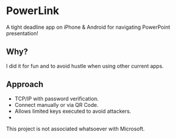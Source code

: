 # PowerLink
A tight deadline app on iPhone & Android for navigating PowerPoint presentation!

## Why?
I did it for fun and to avoid hustle when using other current apps.

## Approach
- TCP/IP with password verification.
- Connect manually or via QR Code.
- Allows limited keys executed to avoid attackers.
- 
This project is not associated whatsoever with Microsoft.
